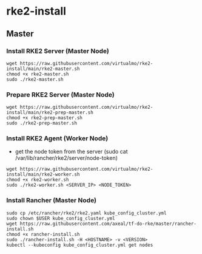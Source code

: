 # rke2-install

## Master

### Install RKE2 Server (Master Node)
```
wget https://raw.githubusercontent.com/virtualmo/rke2-install/main/rke2-master.sh
chmod +x rke2-master.sh
sudo ./rke2-master.sh
```

### Prepare RKE2 Server (Master Node)
```
wget https://raw.githubusercontent.com/virtualmo/rke2-install/main/rke2-prep-master.sh
chmod +x rke2-prep-master.sh
sudo ./rke2-prep-master.sh
```


### Install RKE2 Agent (Worker Node)
- get the node token from the server (sudo cat /var/lib/rancher/rke2/server/node-token)
```
wget https://raw.githubusercontent.com/virtualmo/rke2-install/main/rke2-worker.sh
chmod +x rke2-worker.sh
sudo ./rke2-worker.sh <SERVER_IP> <NODE_TOKEN>
```

### Install Rancher (Master Node)
```
sudo cp /etc/rancher/rke2/rke2.yaml kube_config_cluster.yml
sudo chown $USER kube_config_cluster.yml
wget https://raw.githubusercontent.com/axeal/tf-do-rke/master/rancher-install.sh
chmod +x rancher-install.sh
sudo ./rancher-install.sh -H <HOSTNAME> -v <VERSION>
kubectl --kubeconfig kube_config_cluster.yml get nodes
```
